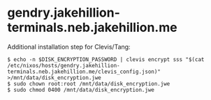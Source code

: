 # gendry.jakehillion-terminals.neb.jakehillion.me

Additional installation step for Clevis/Tang:

    $ echo -n $DISK_ENCRYPTION_PASSWORD | clevis encrypt sss "$(cat /etc/nixos/hosts/gendry.jakehillion-terminals.neb.jakehillion.me/clevis_config.json)" >/mnt/data/disk_encryption.jwe
    $ sudo chown root:root /mnt/data/disk_encryption.jwe
    $ sudo chmod 0400 /mnt/data/disk_encryption.jwe
